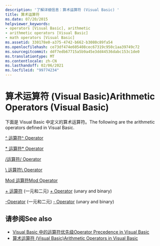 ```yaml
---
description: '了解详细信息：算术运算符 (Visual Basic) '
title: 算术运算符
ms.date: 07/20/2015
helpviewer_keywords:
- operators [Visual Basic], arithmetic
- arithmetic operators [Visual Basic]
- math operators [Visual Basic]
ms.assetid: 330178e0-a375-4742-b662-b3080c89fa54
ms.openlocfilehash: ce73df474e605408cec67319c950c1aa39749c72
ms.sourcegitcommit: ddf7edb67715a5b9a45e3dd44536dabc153c1de0
ms.translationtype: MT
ms.contentlocale: zh-CN
ms.lasthandoff: 02/06/2021
ms.locfileid: "99774234"
---
```

# <a name="arithmetic-operators-visual-basic"></a><span data-ttu-id="284a0-103">算术运算符 (Visual Basic)</span><span class="sxs-lookup"><span data-stu-id="284a0-103">Arithmetic Operators (Visual Basic)</span></span>

<span data-ttu-id="284a0-104">下面是 Visual Basic 中定义的算术运算符。</span><span class="sxs-lookup"><span data-stu-id="284a0-104">The following are the arithmetic operators defined in Visual Basic.</span></span>  
  
 [<span data-ttu-id="284a0-105">^ 运算符</span><span class="sxs-lookup"><span data-stu-id="284a0-105">^ Operator</span></span>](exponentiation-operator.md)  
  
 [<span data-ttu-id="284a0-106">\* 运算符</span><span class="sxs-lookup"><span data-stu-id="284a0-106">\* Operator</span></span>](multiplication-operator.md)  
  
 [<span data-ttu-id="284a0-107">/运算符</span><span class="sxs-lookup"><span data-stu-id="284a0-107">/ Operator</span></span>](floating-point-division-operator.md)  
  
 [<span data-ttu-id="284a0-108">\ 运算符</span><span class="sxs-lookup"><span data-stu-id="284a0-108">\ Operator</span></span>](integer-division-operator.md)  
  
 [<span data-ttu-id="284a0-109">Mod 运算符</span><span class="sxs-lookup"><span data-stu-id="284a0-109">Mod Operator</span></span>](mod-operator.md)  
  
 <span data-ttu-id="284a0-110">[+ 运算符](addition-operator.md) (一元和二元) </span><span class="sxs-lookup"><span data-stu-id="284a0-110">[+ Operator](addition-operator.md) (unary and binary)</span></span>  
  
 <span data-ttu-id="284a0-111">[-Operator](subtraction-operator.md) (一元和二元) </span><span class="sxs-lookup"><span data-stu-id="284a0-111">[- Operator](subtraction-operator.md) (unary and binary)</span></span>  
  
## <a name="see-also"></a><span data-ttu-id="284a0-112">请参阅</span><span class="sxs-lookup"><span data-stu-id="284a0-112">See also</span></span>

- [<span data-ttu-id="284a0-113">Visual Basic 中的运算符优先级</span><span class="sxs-lookup"><span data-stu-id="284a0-113">Operator Precedence in Visual Basic</span></span>](operator-precedence.md)
- [<span data-ttu-id="284a0-114">算术运算符 (Visual Basic)</span><span class="sxs-lookup"><span data-stu-id="284a0-114">Arithmetic Operators in Visual Basic</span></span>](../../programming-guide/language-features/operators-and-expressions/arithmetic-operators.md)
